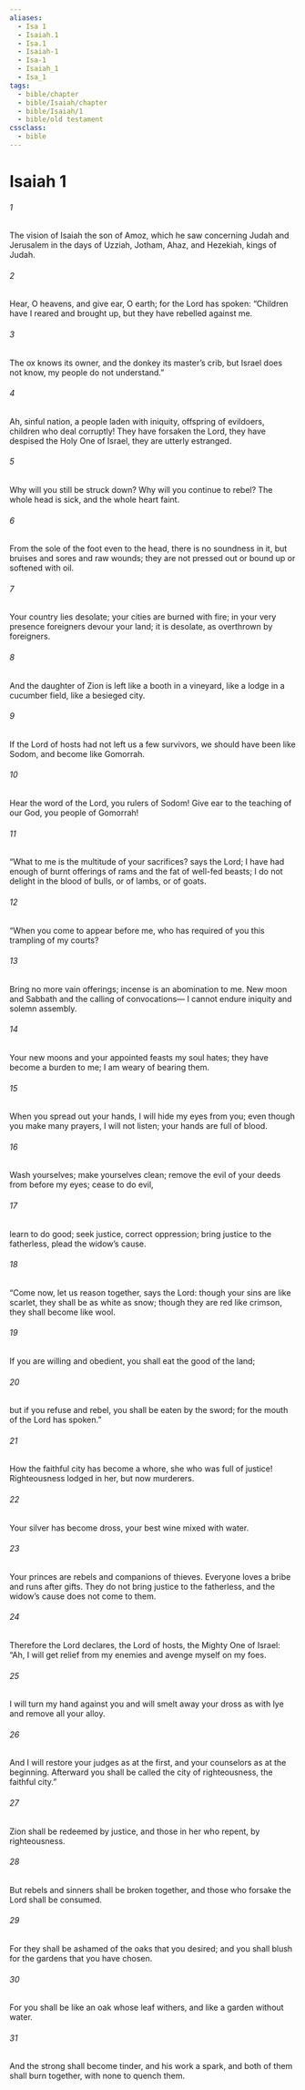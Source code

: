 ```yaml
---
aliases:
  - Isa 1
  - Isaiah.1
  - Isa.1
  - Isaiah-1
  - Isa-1
  - Isaiah_1
  - Isa_1
tags:
  - bible/chapter
  - bible/Isaiah/chapter
  - bible/Isaiah/1
  - bible/old testament
cssclass:
  - bible
---
```


# Isaiah 1

###### 1
The vision of Isaiah the son of Amoz, which he saw concerning Judah and Jerusalem in the days of Uzziah, Jotham, Ahaz, and Hezekiah, kings of Judah.
###### 2
Hear, O heavens, and give ear, O earth; for the Lord has spoken: “Children  have I reared and brought up, but they have rebelled against me.
###### 3
The ox knows its owner, and the donkey its master’s crib, but Israel does not know, my people do not understand.”
###### 4
Ah, sinful nation, a people laden with iniquity,   offspring of evildoers, children who deal corruptly! They have forsaken the Lord, they have despised the Holy One of Israel, they are utterly estranged.
###### 5
Why will you still be struck down? Why will you continue to rebel? The whole head is sick, and the whole heart faint.
###### 6
From the sole of the foot even to the head, there is no soundness in it, but bruises and sores and raw wounds; they are not pressed out or bound up or softened with oil.
###### 7
Your country lies desolate; your cities are burned with fire; in your very presence foreigners devour your land; it is desolate, as overthrown by foreigners.
###### 8
And the daughter of Zion is left like a booth in a vineyard, like a lodge in a cucumber field, like a besieged city.
###### 9
If the Lord of hosts had not left us a few survivors, we should have been like Sodom, and become like Gomorrah.
###### 10
Hear the word of the Lord, you rulers of Sodom! Give ear to the teaching of our God, you people of Gomorrah!
###### 11
“What to me is the multitude of your sacrifices? says the Lord; I have had enough of burnt offerings of rams and the fat of well-fed beasts; I do not delight in the blood of bulls, or of lambs, or of goats.
###### 12
“When you come to appear before me, who has required of you this trampling of my courts?
###### 13
Bring no more vain offerings; incense is an abomination to me.   New moon and Sabbath and the calling of convocations— I cannot endure iniquity and solemn assembly.
###### 14
Your new moons and your appointed feasts my soul hates; they have become a burden to me; I am weary of bearing them.
###### 15
When you spread out your hands, I will hide my eyes from you;   even though you make many prayers, I will not listen;   your hands are full of blood.
###### 16
Wash yourselves; make yourselves clean; remove the evil of your deeds from before my eyes;   cease to do evil,
###### 17
learn to do good;   seek justice, correct oppression;   bring justice to the fatherless, plead the widow’s cause.
###### 18
“Come now, let us reason together, says the Lord: though your sins are like scarlet, they shall be as white as snow; though they are red like crimson, they shall become like wool.
###### 19
If you are willing and obedient, you shall eat the good of the land;
###### 20
but if you refuse and rebel, you shall be eaten by the sword;   for the mouth of the Lord has spoken.”
###### 21
How the faithful city   has become a whore,   she who was full of justice! Righteousness lodged in her, but now murderers.
###### 22
Your silver has become dross, your best wine mixed with water.
###### 23
Your princes are rebels and companions of thieves. Everyone loves a bribe and runs after gifts.   They do not bring justice to the fatherless, and the widow’s cause does not come to them.
###### 24
Therefore the Lord declares, the Lord of hosts, the Mighty One of Israel: “Ah, I will get relief from my enemies   and avenge myself on my foes.
###### 25
I will turn my hand against you and will smelt away your dross as with lye and remove all your alloy.
###### 26
And I will restore your judges as at the first, and your counselors as at the beginning. Afterward you shall be called the city of righteousness, the faithful city.”
###### 27
Zion shall be redeemed by justice, and those in her who repent, by righteousness.
###### 28
But rebels and sinners shall be broken together, and those who forsake the Lord shall be consumed.
###### 29
For they shall be ashamed of the oaks that you desired; and you shall blush for the gardens that you have chosen.
###### 30
For you shall be like an oak whose leaf withers, and like a garden without water.
###### 31
And the strong shall become tinder, and his work a spark, and both of them shall burn together, with none to quench them.


